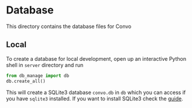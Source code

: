 # Database
This directory contains the database files for Convo

## Local
To create a database for local development, open up an interactive Python shell in `server` directory and run
```python
from db_manage import db
db.create_all()
```

This will create a SQLite3 database `convo.db` in `db` which you can access if you have `sqlite3` installed.
If you want to install SQLite3 check the [guide](https://www.tutorialspoint.com/sqlite/sqlite_installation.htm).
